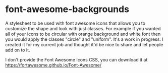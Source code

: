 # font-awesome-backgrounds
A stylesheet to be used with font awesome icons that allows you to customize the shape and look with just classes. 
For example if you wanted all of your icons to be circular with orange background and white font then you would apply the classes "circle" and "uniform". It's a work in progress. I created it for my current job and thought it'd be nice to share and let people add on to it. 


I don't provide the Font Awesome Icons CSS, you can download it at https://fortawesome.github.io/Font-Awesome/

